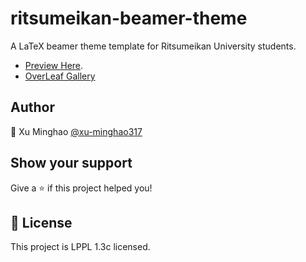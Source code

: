 # ritsumeikan-beamer-theme
A LaTeX beamer theme template for Ritsumeikan University students.  
- [Preview Here](https://github.com/xu-minghao317/ritsumeikan-beamer-theme/blob/main/ritsumeikan_beamer.pdf).  
- [OverLeaf Gallery](https://www.overleaf.com/latex/templates/ritsumeikan-university-theme-beamer-template/jmfcqqptxjxk)

## Author

👤 Xu Minghao [@xu-minghao317](https://github.com/xu-minghao317)

## Show your support

Give a ⭐️ if this project helped you!

## 📝 License

This project is LPPL 1.3c licensed.
